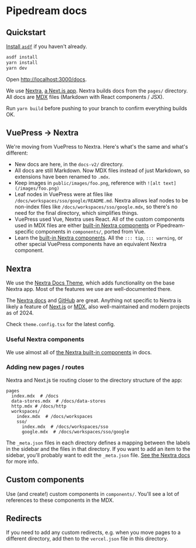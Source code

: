 # Pipedream docs

## Quickstart

[Install `asdf`](https://asdf-vm.com/guide/getting-started.html) if you haven't already.

```bash
asdf install
yarn install
yarn dev
```

Open [http://localhost:3000/docs](http://localhost:3000/docs).

We use [Nextra](https://nextra.site/docs), [a Next.js app](https://nextjs.org/docs). Nextra builds docs from the `pages/` directory. All docs are [MDX](https://mdxjs.com/) files (Markdown with React components / JSX).

Run `yarn build` before pushing to your branch to confirm everything builds OK.

## VuePress -> Nextra

We're moving from VuePress to Nextra. Here's what's the same and what's different:

- New docs are here, in the `docs-v2/` directory.
- All docs are still Markdown. Now MDX files instead of just Markdown, so extensions have been renamed to `.mdx`.
- Keep images in `public/images/foo.png`, reference with `![alt text](/images/foo.png)`
- Leaf nodes in VuePress were at files like `/docs/workspaces/sso/google/README.md`. Nextra allows leaf nodes to be non-index files like `/docs/workspaces/sso/google.mdx`, so there's no need for the final directory, which simplifies things.
- VuePress used Vue, Nextra uses React. All of the custom components used in MDX files are either [built-in Nextra components](https://nextra.site/docs/guide/built-ins) or Pipedream-specific components in `components/`, ported from Vue.
- Learn the [built-in Nextra components](https://nextra.site/docs/guide/built-ins). All the `::: tip`, `::: warning`, or other special VuePress components have an equivalent Nextra component.

## Nextra

We use the [Nextra Docs Theme](https://nextra.site/docs/docs-theme/start), which adds functionality on the base Nextra app. Most of the features we use are well-documented there.

The [Nextra docs](https://nextra.site/docs) and [GitHub](https://github.com/shuding/nextra) are great. Anything not specific to Nextra is likely a feature of [Next.js](https://nextjs.org/docs) or [MDX](https://mdxjs.com/), also well-maintained and modern projects as of 2024.

Check `theme.config.tsx` for the latest config.

### Useful Nextra components

We use almost all of [the Nextra built-in components](https://nextra.site/docs/guide/built-ins) in docs.

### Adding new pages / routes

Nextra and Next.js tie routing closer to the directory structure of the app:

```
pages
  index.mdx  # /docs
  data-stores.mdx  # /docs/data-stores
  http.mdx # /docs/http
  workspaces/
    index.mdx  # /docs/workspaces
    sso/
      index.mdx  # /docs/workspaces/sso
      google.mdx  # /docs/workspaces/sso/google
```

The `_meta.json` files in each directory defines a mapping between the labels in the sidebar and the files in that directory. If you want to add an item to the sidebar, you'll probably want to edit the `_meta.json` file. [See the Nextra docs](https://nextra.site/docs/docs-theme/page-configuration) for more info.

## Custom components

Use (and create!) custom components in `components/`. You'll see a lot of references to these components in the MDX.

## Redirects

If you need to add any custom redirects, e.g. when you move pages to a different directory, add then to the `vercel.json` file in this directory.
